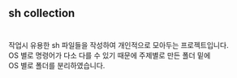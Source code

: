 ## sh collection
#

작업시 유용한 sh 파일들을 작성하여 개인적으로 모아두는 프로젝트입니다. <br />
OS 별로 명령어가 다소 다를 수 있기 때문에 주제별로 만든 폴더 밑에 <br />
OS 별로 폴더를 분리하였습니다. <br />

